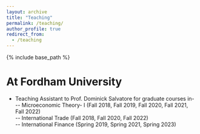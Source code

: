 ```yaml
---
layout: archive
title: "Teaching"
permalink: /teaching/
author_profile: true
redirect_from:
  - /teaching
---
```

{% include base_path %}

At Fordham University
======
* Teaching Assistant to Prof. Dominick Salvatore for graduate courses in- <br>
-- Microeconomic Theory- I (Fall 2018, Fall 2019, Fall 2020, Fall 2021, Fall 2022) <br>
-- International Trade (Fall 2018, Fall 2020, Fall 2022) <br>
-- International Finance (Spring 2019, Spring 2021, Spring 2023)


